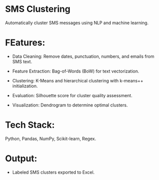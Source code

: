 # SMS Clustering 
Automatically cluster SMS messages using NLP and machine learning.

# FEatures:

- Data Cleaning: Remove dates, punctuation, numbers, and emails from SMS text.

- Feature Extraction: Bag-of-Words (BoW) for text vectorization.

- Clustering: K-Means and hierarchical clustering with k-means++ initialization.

- Evaluation: Silhouette score for cluster quality assessment.

- Visualization: Dendrogram to determine optimal clusters.

# Tech Stack:

Python, Pandas, NumPy, Scikit-learn, Regex.

# Output:

- Labeled SMS clusters exported to Excel.
